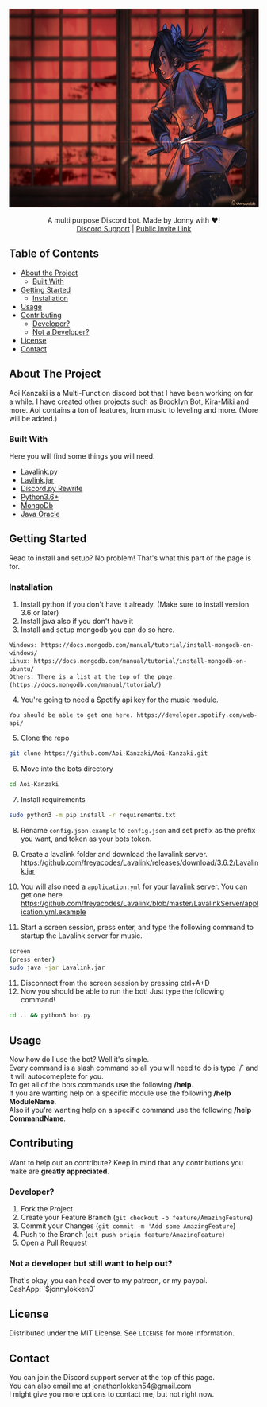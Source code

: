 <p align="center">
  <a href="https://github.com/JonnyBoy2000/Kira-Miki">
    <img src="gh_banner.jpg" width="1000" height="400">
  </a>
  <p align="center">
    A multi purpose Discord bot. Made by Jonny with ❤!
    <br/>
    <a href="https://discord.gg/qRt2NbAtq2">Discord Support</a>
    |
    <a href="https://discord.com/oauth2/authorize?client_id=834979964062662656&scope=bot+applications.commands">Public Invite Link</a>
  </p>
</p>

## Table of Contents

- [About the Project](#about-the-project)
  - [Built With](#built-with)
- [Getting Started](#getting-started)
  - [Installation](#installation)
- [Usage](#usage)
- [Contributing](#contributing)
  - [Developer?](#developer)
  - [Not a Developer?](#not-a-developer-but-still-want-to-help-out)
- [License](#license)
- [Contact](#contact)

## About The Project

Aoi Kanzaki is a Multi-Function discord bot that I have been working on for a while. I have created other projects such as Brooklyn Bot, Kira-Miki and more.
Aoi contains a ton of features, from music to leveling and more. (More will be added.)

### Built With

Here you will find some things you will need.

- [Lavalink.py](https://github.com/JonnyBoy2000/Lavalink.py)
- [Lavlink.jar](https://github.com/Frederikam/Lavalink)
- [Discord.py Rewrite](https://github.com/Rapptz/discord.py/)
- [Python3.6+](https://www.python.org/)
- [MongoDb](https://docs.mongodb.com/)
- [Java Oracle](https://www.oracle.com/java/)

## Getting Started

Read to install and setup? No problem! That's what this part of the page is for.

### Installation

1. Install python if you don't have it already. (Make sure to install version 3.6 or later)
2. Install java also if you don't have it
3. Install and setup mongodb you can do so here.

```
Windows: https://docs.mongodb.com/manual/tutorial/install-mongodb-on-windows/
Linux: https://docs.mongodb.com/manual/tutorial/install-mongodb-on-ubuntu/
Others: There is a list at the top of the page. (https://docs.mongodb.com/manual/tutorial/)
```

4. You're going to need a Spotify api key for the music module.

```
You should be able to get one here. https://developer.spotify.com/web-api/
```

5. Clone the repo

```sh
git clone https://github.com/Aoi-Kanzaki/Aoi-Kanzaki.git
```

6. Move into the bots directory

```sh
cd Aoi-Kanzaki
```

7. Install requirements

```sh
sudo python3 -m pip install -r requirements.txt
```

8. Rename `config.json.example` to `config.json` and set prefix as the prefix you want, and token as your bots token.

9. Create a lavalink folder and download the lavalink server. https://github.com/freyacodes/Lavalink/releases/download/3.6.2/Lavalink.jar

10. You will also need a `application.yml` for your lavalink server. You can get one here. https://github.com/freyacodes/Lavalink/blob/master/LavalinkServer/application.yml.example

11. Start a screen session, press enter, and type the following command to startup the Lavalink server for music.

```sh
screen
(press enter)
sudo java -jar Lavalink.jar
```

11. Disconnect from the screen session by pressing ctrl+A+D
12. Now you should be able to run the bot! Just type the following command!

```sh
cd .. && python3 bot.py
```

## Usage

<p>
  Now how do I use the bot? Well it's simple.
  <br/>
  Every command is a slash command so all you will need to do is type `/` and it will autocomeplete for you.
  <br/>
  To get all of the bots commands use the following <b>/help</b>.
  <br/>
  If you are wanting help on a specific module use the following <b>/help ModuleName</b>.
  <br/>
  Also if you're wanting help on a specific command use the following <b>/help CommandName</b>.
</p>

## Contributing

Want to help out an contribute? Keep in mind that any contributions you make are **greatly appreciated**.

### Developer?

1. Fork the Project
2. Create your Feature Branch (`git checkout -b feature/AmazingFeature`)
3. Commit your Changes (`git commit -m 'Add some AmazingFeature`)
4. Push to the Branch (`git push origin feature/AmazingFeature`)
5. Open a Pull Request

### Not a developer but still want to help out?

<p>
  That's okay, you can head over to my patreon, or my paypal.
  <br/>
  CashApp: `$jonnylokken0`
</p>

## License

Distributed under the MIT License. See `LICENSE` for more information.

## Contact

<p>
  You can join the Discord support server at the top of this page.
  <br/>
  You can also email me at jonathonlokken54@gmail.com
  <br/>
  I might give you more options to contact me, but not right now.
</p>
